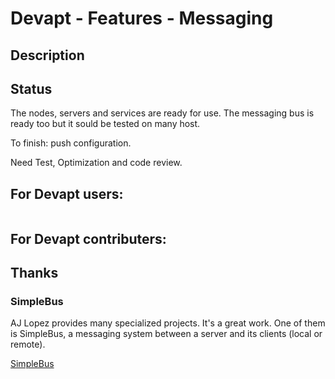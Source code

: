 # Devapt - Features - Messaging

## Description



## Status
The nodes, servers and services are ready for use.
The messaging bus is ready too but it sould be tested on many host.

To finish: push configuration.

Need Test, Optimization and code review.


## For Devapt users:
```
```

## For Devapt contributers:


## Thanks

### SimpleBus
AJ Lopez provides many specialized projects.
It's a great work.
One of them is SimpleBus, a messaging system between a server and its clients (local or remote).

[SimpleBus](https://github.com/ajlopez/SimpleBus)
